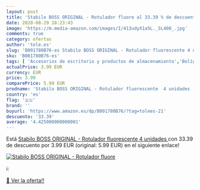 ```yaml
---
layout: post
title: 'Stabilo BOSS ORIGINAL - Rotulador fluore al 33.39 % de descuento'
date: 2020-08-29 18:23:43
image: 'https://m.media-amazon.com/images/I/413udyX1a5L._SL400_.jpg'
comments: true
category: ofertas
author: 'tole.es'
slug: 'B001780B76-es Stabilo BOSS ORIGINAL - Rotulador fluorescente 4 unidades'
sku: 'B001780B76-es'
tags: [ 'Accesorios de escritorio y productos de almacenamiento','Bolígrafos, lápices y útiles de escritura','Costura y manualidades','Dibujo','Estuches escolares','Hogar y cocina','Lápices','Marcadores','Material de oficina','Materiales de dibujo','Materiales, organizadores y dispensadores de escritorio','Oficina y papelería','Portaminas','Rotuladores y subrayadores','Subrayadores','rotulador','stabilo', ]
actualPrice: 3.99 EUR
currency: EUR
price: 3.99
comparePrice: 5.99 EUR
prodname: 'Stabilo BOSS ORIGINAL - Rotulador fluorescente  4 unidades '
country: 'es'
flag: '🇪🇸'
brand: ''
buyurl: 'https://www.amazon.es/dp/B001780B76/?tag=tolees-21'
descuento: '33.39'
average: '4.425000000000001'
---
```


Está [Stabilo BOSS ORIGINAL - Rotulador fluorescente  4 unidades ](https://www.amazon.es/dp/B001780B76/?tag=tolees-21) con 33.39 de descuento por 3.99 EUR (original: 5.99 EUR) en el siguiente enlace!

[![Stabilo BOSS ORIGINAL - Rotulador fluore](https://m.media-amazon.com/images/I/413udyX1a5L._SL400_.jpg)](https://www.amazon.es/dp/B001780B76/?tag=tolees-21)

ℹ️:


[🛒 Ver la oferta!!](https://www.amazon.es/dp/B001780B76/?tag=tolees-21)
